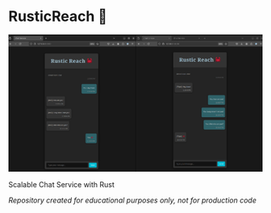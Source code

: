 # RusticReach 🦀

![image](./assets/github/demos/demo_0_0_1_img.png)

Scalable Chat Service with Rust 

_Repository created for educational purposes only, not for production code_
